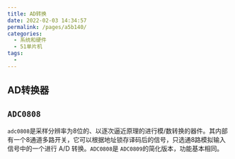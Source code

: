 ```yaml
---
title: AD转换
date: 2022-02-03 14:34:57
permalink: /pages/a5b140/
categories:
  - 系统和硬件
  - 51单片机
tags:
  - 
---
```

## AD转换器

## `ADC0808`

`adc0808`是采样分辨率为8位的、以逐次逼近原理的进行模/数转换的器件。其内部有一个8通道多路开关，它可以根据地址锁存译码后的信号，只选通8路模拟输入信号中的一个进行 A/D 转换。`ADC0808`是 `ADC0809`的简化版本，功能基本相同。